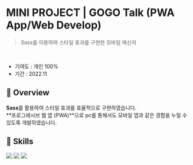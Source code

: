 # MINI PROJECT | GOGO Talk (PWA App/Web Develop)
> Sass를 이용하여 스타일 효과를 구현한 모바일 메신저
<br>

* 기여도 : 개인 100% <br> 
* 기간 : 2022.11

## 📍 Overview

**Sass**를 활용하여 스타일 효과를 효율적으로 구현하였습니다. <br>
**프로그레시브 웹 앱 (PWA)**으로 pc를 통해서도 모바일 앱과 같은 경험을 누릴 수 있도록 개발하였습니다.

## 🚀 Skills 
<img src="https://img.shields.io/badge/html5-E34F26?style=for-the-badge&logo=html5&logoColor=white"> <img src="https://img.shields.io/badge/sass-CC6699?style=for-the-badge&logo=sass&logoColor=white"> <img src="https://img.shields.io/badge/PWA-5A0FC8?style=for-the-badge&logo=PWA&logoColor=white">
